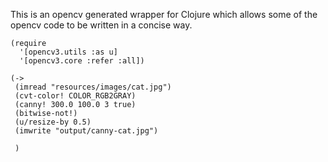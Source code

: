 This is an opencv generated wrapper for Clojure which allows some of the opencv code to be written in a concise way.

```
(require
  '[opencv3.utils :as u]
  '[opencv3.core :refer :all])

(->
 (imread "resources/images/cat.jpg")
 (cvt-color! COLOR_RGB2GRAY)
 (canny! 300.0 100.0 3 true)
 (bitwise-not!)
 (u/resize-by 0.5)
 (imwrite "output/canny-cat.jpg")
 
 )
```
